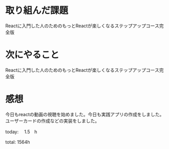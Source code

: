 # 取り組んだ課題
Reactに入門した人のためのもっとReactが楽しくなるステップアップコース完全版

# 次にやること
Reactに入門した人のためのもっとReactが楽しくなるステップアップコース完全版

# 感想
今日もreactの動画の視聴を始めました。今日も実践アプリの作成をしました。
ユーザーカードの作成などの実装をしました。

today: 　1.5　h

total: 1564h
